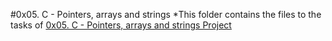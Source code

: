 #0x05. C - Pointers, arrays and strings
*This folder contains the files to the tasks of [0x05. C - Pointers, arrays and strings Project](https://alx-intranet.hbtn.io/projects/216)
